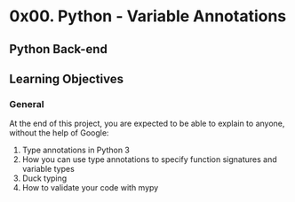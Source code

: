 # 0x00. Python - Variable Annotations
## Python Back-end

## Learning Objectives
### General
At the end of this project, you are expected to be able to explain to anyone, without the help of Google:

1. Type annotations in Python 3
2. How you can use type annotations to specify function signatures and variable types
3. Duck typing
4. How to validate your code with mypy
